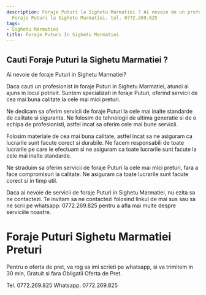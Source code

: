 ```yaml
---
description: Foraje Puturi la Sighetu Marmatiei ? Ai nevoie de un profesionist in
  Foraje Puturi la Sighetu Marmatiei. tel. 0772.269.825
tags:
- Sighetu Marmatiei
title: Foraje Puturi In Sighetu Marmatiei
---
```



## Cauti Foraje Puturi la Sighetu Marmatiei ?

Ai nevoie de foraje Puturi in Sighetu Marmatiei? 

Daca cauti un profesionist in foraje Puturi in Sighetu Marmatiei, atunci ai ajuns in locul potrivit. Suntem specializati in foraje Puturi, oferind servicii de cea mai buna calitate la cele mai mici preturi. 

Ne dedicam sa oferim servicii de foraje Puturi la cele mai inalte standarde de calitate si siguranta. Ne folosim de tehnologii de ultima generatie si de o echipa de profesionisti, astfel incat sa oferim cele mai bune servicii. 

Folosim materiale de cea mai buna calitate, astfel incat sa ne asiguram ca lucrarile sunt facute corect si durabile. Ne facem responsabili de toate lucrarile pe care le efectuam si ne asiguram ca toate lucrarile sunt facute la cele mai inalte standarde.

Ne straduim sa oferim servicii de foraje Puturi la cele mai mici preturi, fara a face compromisuri la calitate. Ne asiguram ca toate lucrarile sunt facute corect si in timp util.

Daca ai nevoie de servicii de foraje Puturi in Sighetu Marmatiei, nu ezita sa ne contactezi. Te invitam sa ne contactezi folosind linkul de mai sus sau sa ne scrii pe whatsapp: 0772.269.825 pentru a afla mai multe despre serviciile noastre.

# Foraje Puturi Sighetu Marmatiei Preturi
Pentru o oferta de pret, va rog sa imi scrieti pe whatsapp, si va trimitem in 30 min, Gratuit si fara Obligatii Oferta de Pret.

Tel. 0772.269.825
Whatsapp. 0772.269.825